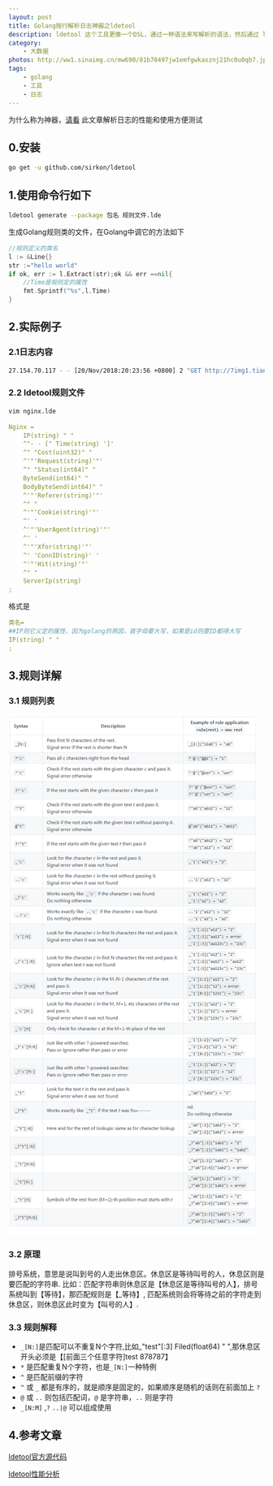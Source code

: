 ```yaml
---
layout: post
title: Golang按行解析日志神器之ldetool
description: ldetool 这个工具更像一个DSL，通过一种语法来写解析的语法，然后通过 ldetool generate 命令来生成 golang 代码，这个代码就是针对某中格式单行的解析方法
category:
    - 大数据
photos: http://ww1.sinaimg.cn/mw690/81b78497jw1emfgwkasznj21hc0u0qb7.jpg
tags:
    - golang
    - 工具
    - 日志
---
```


为什么称为神器，[请看](https://blog.csdn.net/orangleliu/article/details/85038304)
此文章解析日志的性能和使用方便测试

## 0.安装

```bash
go get -u github.com/sirkon/ldetool
```

## 1.使用命令行如下

```bash
ldetool generate --package 包名 规则文件.lde
```

生成Golang规则类的文件，在Golang中调它的方法如下

```go
//规则定义的类名
l := &Line{}
str :="hello world"
if ok, err := l.Extract(str);ok && err ==nil{
    //Time是规则定的属性
    fmt.Sprintf("%s",l.Time)
}
```

## 2.实际例子

### 2.1日志内容

```bash
27.154.70.117 - - [20/Nov/2018:20:23:56 +0800] 2 "GET http://7img1.tianlaikge.com/tv/homeimage/201709/shengridangao.zip HTTP/1.1" 200 842186 841382 "-" "-" "Dalvik/2.1.0 (Linux; U; Android 7.1.2; vivo Y79A Build/N2G47H)" "-" 219082621 "HIT" 27.159.73.35
```

### 2.2 ldetool规则文件

```bash
vim nginx.lde
```

```yml
Nginx =
    IP(string) " "
    ^"- - [" Time(string) ']'
    ^" "Cost(uint32)" "
    ^'"'Request(string)'"'
    ^" "Status(int64)" "
    ByteSend(int64)" "
    BodyByteSend(int64)" "
    ^'"'Referer(string)'"'
    ^" "
    ^'"'Cookie(string)'"'
    ^' '
    ^'"'UserAgent(string)'"'
    ^' '
    ^'"'Xfor(string)'"'
    ^' 'ConnID(string)' '
    ^'"'Hit(string)'"'
    ^" "
    ServerIp(string)
;
```

格式是

```yml
类名=
##IP则它义定的属性，因为golang的原因，首字母要大写，如果是id则要ID都得大写
IP(string) " "
;
```

## 3.规则详解

### 3.1 规则列表

![规则](img/规则.png 'ldetool 规则')

### 3.2 原理

排号系统，意思是说叫到号的人走出休息区。休息区是等待叫号的人，休息区则是要匹配的字符串.
比如：匹配字符串则休息区是【休息区是等待叫号的人】，排号系统叫到【等待】，那匹配规则是【_等待】,
匹配系统则会将等待之前的字符走到休息区，则休息区此时变为【叫号的人】.

### 3.3 规则解释

- ``_[N:]``是匹配可以不重复N个字符,比如_"test"[:3] Filed(float64) " ",那休息区开头必须是【[前面三个任意字符]test 878787】
- ``*`` 是匹配重复N个字符，也是``_[N:]``一种特例
- ``^`` 是匹配前缀的字符
- ``^`` 或 ``_`` 都是有序的，就是顺序是固定的，如果顺序是随机的话则在前面加上 ``?``
- ``@`` 或 ``..`` 则包括匹配词，``@`` 是字符串，``..`` 则是字符
- ``_[N:M]`` ,``?`` ``..|@`` 可以组成使用

## 4.参考文章

[ldetool官方源代码](https://github.com/sirkon/ldetool)

[ldetool性能分析](https://blog.csdn.net/orangleliu/article/details/85038304)
